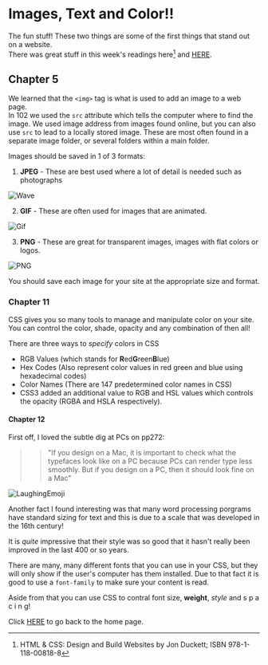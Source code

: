 # Images, Text and Color!!

The fun stuff!  These two things are some of the first things that stand out on a website.  
There was great stuff in this week's readings here[^1] 
and [HERE](https://blog.imagekit.io/jpeg-vs-png-vs-gif-which-image-format-to-use-and-when-c8913ae3e01d).

## Chapter 5

We learned that the `<img>` tag is what is used to add an image to a web page.  
In 102 we used the `src` attribute which tells the computer where to find the image.  We used image address from images found online, but you can also use `src` to lead to a locally stored image.  These are most often found in a separate image folder, or several folders within a main folder. 

Images should be saved in 1 of 3 formats:

1. **JPEG** - These are best used where a lot of detail is needed such as photographs

![Wave](https://encrypted-tbn0.gstatic.com/images?q=tbn:ANd9GcRLNAnS6oQYLFaI9DlBwQHjg-enaggfR96spg&usqp=CAU)

2. **GIF** - These are often used for images that are animated. 

![Gif](https://encrypted-tbn0.gstatic.com/images?q=tbn:ANd9GcR8aESBGukMHNZcgZv6g4qsZCOpkjUEt9T7pA&usqp=CAU)

3. **PNG** - These are great for transparent images, images with flat colors or logos. 

![PNG](https://static.thenounproject.com/png/719767-200.png)

You should save each image for your site at the appropriate size and format. 

### Chapter 11 

CSS gives you so many tools to manage and manipulate color on your site.  You can control the color, shade, opacity and any combination of then all! 

There are three ways to _specify_ colors in CSS
  - RGB Values (which stands for **R**ed**G**reen**B**lue)
  - Hex Codes (Also represent color values in red green and blue using hexadecimal codes)
  - Color Names (There are 147 predetermined color names in CSS)
  - CSS3 added an additional value to RGB and HSL values which controls the opacity (RGBA and HSLA respectively).

  #### Chapter 12

  First off, I loved the subtle dig at PCs on pp272:
  >> "If you design on a Mac, it is important to check what the typefaces look like on a PC because PCs can render type less smoothly.  But if you design on a PC, then it should look fine on a Mac"

![LaughingEmoji](https://encrypted-tbn0.gstatic.com/images?q=tbn:ANd9GcQMvzBDS7hxAD5Q0yLXpA4P-Hy8rkckXh3pYQ&usqp=CAU)

Another fact I found interesting was that many word processing porgrams have standard sizing for text and this is due to a scale that was developed in the 16th century!  

It is _quite_ impressive that their style was so good that it hasn't really been improved in the last 400 or so years.  

There are many, many different fonts that you can use in your CSS, but they will only show if the user's computer has them installed.  Due to that fact it is good to use a `font-family` to make sure your content is read.  

Aside from that you can use CSS to contral font size, **weight**, *style* and s p a c i n g!

Click [HERE](README.md) to go back to the home page.

[^1]: HTML & CSS: Design and Build Websites by Jon Duckett; ISBN 978-1-118-00818-8